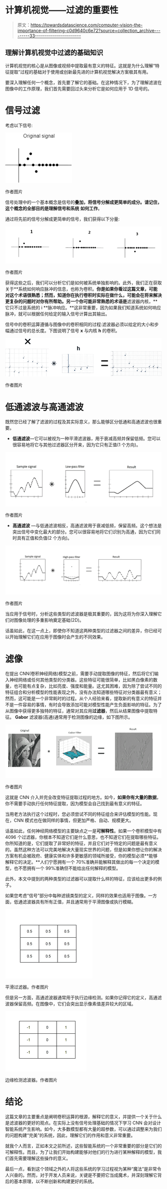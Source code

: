 # 计算机视觉——过滤的重要性

> 原文：<https://towardsdatascience.com/computer-vision-the-importance-of-filtering-c0d9640c6e72?source=collection_archive---------33----------------------->

## 理解计算机视觉中过滤的基础知识

计算机视觉的核心是从图像或视频中提取最有意义的特征。这就是为什么理解“特征提取”过程的基础对于使用或创新最先进的计算机视觉解决方案极其有用。

要深入理解任何一个概念，首先要了解它的基础。在这种情况下，为了理解滤波在图像中的工作原理，我们首先需要回过头来分析它是如何应用于 1D 信号的。

# 信号过滤

考虑以下信号:

![](img/3843faa665f8a5c333323e034878e62d.png)

作者图片

信号处理中的一个基本概念是信号的**叠加，**将信号分解成更简单的成分。请记住，这个概念的全部目的是理解**信号和系统** **如何工作**。

通过将先前的信号分解成更简单的信号，我们获得以下分量:

![](img/28c8251b8b015d3236c3ff02a91b9167.png)

作者图片

获得这些之后，我们可以分析它们是如何被系统单独影响的。此外，我们正在获取关于**系统如何响应脉冲的信息，也称为卷积。**你是如果你看过这篇文章，可能对这个术语很熟悉；然而，知道你在执行卷积时实际在做什么，可能会在将来解决更复杂的问题时对你有所帮助。另一个你可能非常熟悉的术语是**滤波器内核，**它只不过是系统的 i **脉冲响应。**这非常重要，因为如果我们知道系统如何响应脉冲，就可以根据任何给定的输入信号计算出其输出。

信号中的卷积运算遵循与图像中的卷积相同的过程:滤波器必须以给定的大小和步幅通过信号的总长度。下图说明了信号 **x** 与内核 **h** 的卷积。

![](img/f9224523edad1094a37a803510f87101.png)

作者图片

# 低通滤波与高通滤波

既然您已经了解了滤波的过程及其实际意义，那么能够区分低通和高通滤波也很重要。

*   **低通滤波**—它可以被视为一种平滑滤波器，用于衰减高频并保留低频。您可以很容易地将它与其他过滤器区分开来，因为它只有正值(1 个方向)。

![](img/5ce38c7fa52579fbfca5bcd14f8ea069.png)

作者图片

*   **高通滤波** —与低通滤波相反，高通滤波用于衰减低频，保留高频。这个想法是突出信号中变化最大的部分。您可以很容易地将它们识别为高通，因为它们同时具有正值和负值(2 个方向)。

![](img/79ce4639d56a87aa3e5e62d7e070d2df.png)

作者图片

当应用于信号时，分析这些类型的滤波器是极其重要的，因为这将为你深入理解它们对图像处理的多重影响奠定基础(2D)。

话虽如此，在这一点上，即使你不知道这两种类型的过滤器之间的差异，你已经可以开始理解它们在应用于图像时会产生的不同效果。

# 滤像

在提出 CNN(卷积神经网络)模型之前，需要手动提取图像的特征，然后将它们输入神经网络或任何其他类型的分类器。这些特征可能很简单，比如黑白像素的数量，也可能有点复杂，比如亮度、强度和能量。这尤其困难，因为除了尝试不同的特征组合和分析模型的性能表现之外，没有办法知道哪些特征对分类器最有意义；然而，这可能是一个非常耗时的过程。从个人经验来看，提取新的有意义的特征并不是一件容易的事情，有时会导致添加可能对模型性能产生负面影响的特征。为了从图像中获得更多独特的特征，通常对其应用**过滤器**，然后从结果图像中提取特征。 **Gabor** 滤波器(高通)通常用于检测图像的边缘，如下图所示。

![](img/53d493e22f0c3ce197eccf9b95140d92.png)

作者图片

这就是 CNN 介入并完全改变特征提取过程的地方。如今，**如果你有大量的数据**，你不需要手动执行任何特征提取，因为模型会自己找到最有意义的特征。

当用老方法执行这个过程时，您必须尝试不同的特征组合来评估模型的性能。现在，CNN 模式也在做同样的事情，但更加严格、自动、规模更大。

话虽如此，任何神经网络模型的主要缺点之一是**可解释性**。如果一个卷积模型中有 4096 个过滤器，你根本不知道它们是什么意思，也不知道它们在提取哪些特征。你所知道的是，它们提取了非常好的特征，并且它们对于特定的问题是最有意义的。虽然这种方法可以完美地解决大量现实世界的问题，但是如果你想让你的解决方案有机会被政府、健康实体和许多更敏感的领域所接受，你的模型必须**能够解释它的决定。**人们宁愿拥有一个 70%准确并能解释其做出的每一个决定的模型，也不愿拥有一个 99%准确但不能给出任何解释的模型。

此外，本文中提到的两种类型的过滤器可以提取什么样的特征，应该给出更多的例子。

如果您考虑“信号”部分中每种滤镜类型的定义，同样的效果也适用于图像。一方面，低通滤波器具有所有正值，并且通常用于平滑图像或执行模糊。

![](img/8d74a6886f3fcb2f99fa580e4b92448c.png)

平滑过滤器。作者图片

但是另一方面，高通滤波器通常用于执行边缘检测。如果你记得它的定义，高通滤波器保留高频。在图像中，它们会突出显示像素值差异较大的区域。

![](img/c3687962f240c772de05e1f9194e52b3.png)

边缘检测滤波器。作者图片

# 结论

这篇文章的主要重点是阐明卷积运算的根源，解释它的意义，并提供一个关于什么是滤波器的更好的观点。在实际上没有信号处理基础的情况下学习 CNN 会对设计智能系统产生影响。如今，大多数模型都有大量的超参数，可以通过调整来为我们的问题构建“完美”的系统，因此，理解它们的作用和意义非常重要。

就我个人而言，正如本文之前所述，这些智能系统的一个非常重要的部分是它们的可解释性。而且，为了让我们开始构建能够对他们的行为进行某种解释的模型，我们首先需要理解这些操作的意义。

最后一点，看到这个领域之外的人将这些系统的学习过程视为某种“魔法”是非常令人兴奋的。然而，对于开发人员来说，关键是不要把它当成魔术，并深刻理解它背后的基本原理，以不断创新和构建更好的系统。